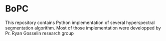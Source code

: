 # BoPC
This repository contains Python implementation of several hyperspectral segmentation algorithm. Most of those implementation were developped by Pr. Ryan Gosselin research group
